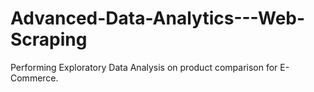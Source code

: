 # Advanced-Data-Analytics---Web-Scraping
Performing Exploratory Data Analysis on product comparison for E-Commerce.
